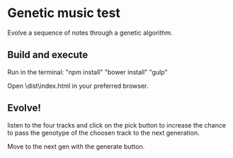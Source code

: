 # Genetic music test

Evolve a sequence of notes through a genetic algorithm.

## Build and execute

Run in the terminal:
"npm install"
"bower install"
"gulp"

Open \dist\index.html in your preferred browser.

## Evolve!

listen to the four tracks and click on the pick button to increase the chance to pass the genotype of the choosen track to the next generation.

Move to the next gen with the generate button.